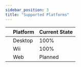 ```yaml
---
sidebar_position: 3
title: "Supported Platforms"
---
```


|     | Platform | Current State |
|-----|----------|---------------|
|     | Desktop  | 100%          |
|     | Wii      | 100%          |
|     | Web      | Planned       |
